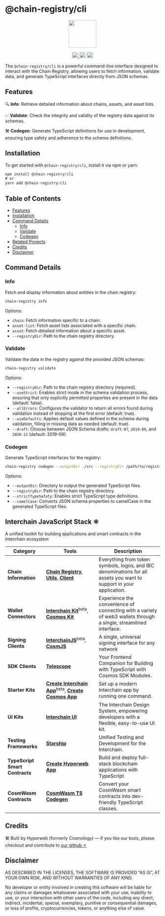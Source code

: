 # @chain-registry/cli

<p align="center" width="100%">
    <img height="90" src="https://user-images.githubusercontent.com/545047/190171475-b416f99e-2831-4786-9ba3-a7ff4d95b0d3.svg" />
</p>

<p align="center" width="100%">
  <a href="https://github.com/hyperweb-io/chain-registry/actions/workflows/run-tests.yml">
    <img height="20" src="https://github.com/hyperweb-io/chain-registry/actions/workflows/run-tests.yml/badge.svg" />
  </a>
   <a href="https://github.com/hyperweb-io/chain-registry/blob/main/LICENSE"><img height="20" src="https://img.shields.io/badge/license-MIT-blue.svg"></a>
   <a href="https://www.npmjs.com/package/@chain-registry/cli"><img height="20" src="https://img.shields.io/github/package-json/v/hyperweb-io/chain-registry?filename=v2%2Fworkflows%2Fcli%2Fpackage.json"></a>
</p>

The `@chain-registry/cli` is a powerful command-line interface designed to interact with the Chain Registry, allowing users to fetch information, validate data, and generate TypeScript interfaces directly from JSON schemas.

## Features

🔍 **Info**: Retrieve detailed information about chains, assets, and asset lists.

✅ **Validate**: Check the integrity and validity of the registry data against its schemas.

🛠️ **Codegen**: Generate TypeScript definitions for use in development, ensuring type safety and adherence to the schema definitions.

## Installation

To get started with `@chain-registry/cli`, install it via npm or yarn:

```js
npm install @chain-registry/cli
# or
yarn add @chain-registry/cli
```

## Table of Contents

- [Features](#features)
- [Installation](#installation)
- [Command Details](#command-details)
  - [Info](#info)
  - [Validate](#validate)
  - [Codegen](#codegen)
- [Related Projects](#related)
- [Credits](#credits)
- [Disclaimer](#disclaimer)

## Command Details

### Info

Fetch and display information about entities in the chain registry:

```sh
chain-registry info
```

Options:

- `chain`: Fetch information specific to a chain.
- `asset-list`: Fetch asset lists associated with a specific chain.
- `asset`: Fetch detailed information about a specific asset.
- `--registryDir`: Path to the chain registry directory.

### Validate

Validate the data in the registry against the provided JSON schemas:

```sh
chain-registry validate
```

Options:

- `--registryDir`: Path to the chain registry directory (required).
- `--useStrict`: Enables strict mode in the schema validation process, ensuring that only explicitly permitted properties are present in the data (default: false).
- `--allErrors`: Configures the validator to return all errors found during validation instead of stopping at the first error (default: true).
- `--useDefaults`: Applies default values defined in the schema during validation, filling in missing data as needed (default: true).
- `--draft`: Choose between JSON Schema drafts: `draft-07`, `2019-09`, and `2020-12` (default: 2019-09).

### Codegen

Generate TypeScript interfaces for the registry:

```sh
chain-registry codegen --outputDir ./src --registryDir /path/to/registry
```

Options:

- `--outputDir`: Directory to output the generated TypeScript files.
- `--registryDir`: Path to the chain registry directory.
- `--strictTypeSafety`: Enables strict TypeScript type definitions.
- `--camelCase`: Converts JSON schema properties to camelCase in the generated TypeScript files.

## Interchain JavaScript Stack ⚛️

A unified toolkit for building applications and smart contracts in the Interchain ecosystem

| Category              | Tools                                                                                                                  | Description                                                                                           |
|----------------------|------------------------------------------------------------------------------------------------------------------------|-------------------------------------------------------------------------------------------------------|
| **Chain Information**   | [**Chain Registry**](https://github.com/hyperweb-io/chain-registry), [**Utils**](https://www.npmjs.com/package/@chain-registry/utils), [**Client**](https://www.npmjs.com/package/@chain-registry/client) | Everything from token symbols, logos, and IBC denominations for all assets you want to support in your application. |
| **Wallet Connectors**| [**Interchain Kit**](https://github.com/hyperweb-io/interchain-kit)<sup>beta</sup>, [**Cosmos Kit**](https://github.com/hyperweb-io/cosmos-kit) | Experience the convenience of connecting with a variety of web3 wallets through a single, streamlined interface. |
| **Signing Clients**          | [**InterchainJS**](https://github.com/hyperweb-io/interchainjs)<sup>beta</sup>, [**CosmJS**](https://github.com/cosmos/cosmjs) | A single, universal signing interface for any network |
| **SDK Clients**              | [**Telescope**](https://github.com/hyperweb-io/telescope)                                                          | Your Frontend Companion for Building with TypeScript with Cosmos SDK Modules. |
| **Starter Kits**     | [**Create Interchain App**](https://github.com/hyperweb-io/create-interchain-app)<sup>beta</sup>, [**Create Cosmos App**](https://github.com/hyperweb-io/create-cosmos-app) | Set up a modern Interchain app by running one command. |
| **UI Kits**          | [**Interchain UI**](https://github.com/hyperweb-io/interchain-ui)                                                   | The Interchain Design System, empowering developers with a flexible, easy-to-use UI kit. |
| **Testing Frameworks**          | [**Starship**](https://github.com/hyperweb-io/starship)                                                             | Unified Testing and Development for the Interchain. |
| **TypeScript Smart Contracts** | [**Create Hyperweb App**](https://github.com/hyperweb-io/create-hyperweb-app)                              | Build and deploy full-stack blockchain applications with TypeScript |
| **CosmWasm Contracts** | [**CosmWasm TS Codegen**](https://github.com/CosmWasm/ts-codegen)                                                   | Convert your CosmWasm smart contracts into dev-friendly TypeScript classes. |

## Credits

🛠 Built by Hyperweb (formerly Cosmology) — if you like our tools, please checkout and contribute to [our github ⚛️](https://github.com/hyperweb-io)

## Disclaimer

AS DESCRIBED IN THE LICENSES, THE SOFTWARE IS PROVIDED “AS IS”, AT YOUR OWN RISK, AND WITHOUT WARRANTIES OF ANY KIND.

No developer or entity involved in creating this software will be liable for any claims or damages whatsoever associated with your use, inability to use, or your interaction with other users of the code, including any direct, indirect, incidental, special, exemplary, punitive or consequential damages, or loss of profits, cryptocurrencies, tokens, or anything else of value.
